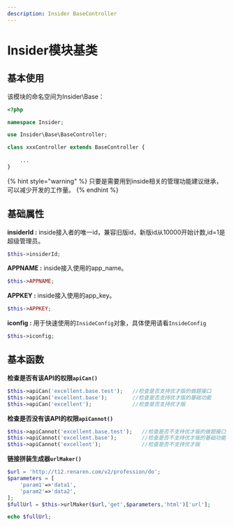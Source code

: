 ```yaml
---
description: Insider BaseController
---
```


# Insider模块基类

## 基本使用

该模块的命名空间为Insider\Base：

```php
<?php

namespace Insider;

use Insider\Base\BaseController;

class xxxController extends BaseController {
    
    ...
}
```

{% hint style="warning" %}
只要是需要用到inside相关的管理功能建议继承，可以减少开发的工作量。
{% endhint %}

## 基础属性

**insiderId :** inside接入者的唯一id，兼容旧版id，新版id从10000开始计数,id=1是超级管理员。

```php
$this->insiderId;
```

**APPNAME :** inside接入使用的app\_name。

```php
$this->APPNAME;
```

**APPKEY :** inside接入使用的app\_key。

```php
$this->APPKEY;
```

**iconfig :**  用于快速使用的`InsideConfig`对象，具体使用请看`InsideConfig`

```php
$this->iconfig;
```



## 基本函数

**检查是否有该API的权限`apiCan()`**

```php
$this->apiCan('excellent.base.test');   //检查是否支持优才版的做题接口
$this->apiCan('excellent.base');        //检查是否支持优才版的基础功能
$this->apiCan('excellent');             //检查是否支持优才版
```

**检查是否没有该API的权限`apiCannot()`**

```php
$this->apiCannot('excellent.base.test');   //检查是否不支持优才版的做题接口
$this->apiCannot('excellent.base');        //检查是否不支持优才版的基础功能
$this->apiCannot('excellent');             //检查是否不支持优才版
```

**链接拼装生成器`urlMaker()`**

```php
$url = 'http://t12.renaren.com/v2/profession/do';
$parameters = [
    'param1'=>'data1',
    'param2'=>'data2',
];
$fullUrl = $this->urlMaker($url,'get',$parameters,'html')['url'];

echo $fullUrl;
```

